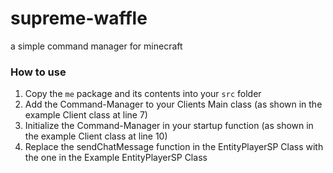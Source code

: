 # supreme-waffle
a simple command manager for minecraft

### How to use
1. Copy the `me` package and its contents into your `src` folder
2. Add the Command-Manager to your Clients Main class (as shown in the example Client class at line 7)
3. Initialize the Command-Manager in your startup function (as shown in the example Client class at line 10)
4. Replace the sendChatMessage function in the EntityPlayerSP Class with the one in the Example EntityPlayerSP Class
